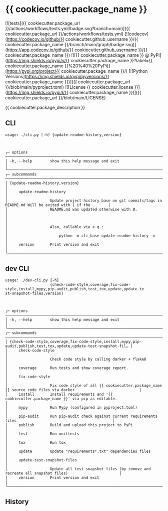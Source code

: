 # {{ cookiecutter.package_name }}

[![tests]({{ cookiecutter.package_url }}/actions/workflows/tests.yml/badge.svg?branch=main)]({{ cookiecutter.package_url }}/actions/workflows/tests.yml)
[![codecov](https://codecov.io/github/{{ cookiecutter.github_username }}/{{ cookiecutter.package_name }}/branch/main/graph/badge.svg)](https://app.codecov.io/github/{{ cookiecutter.github_username }}/{{ cookiecutter.package_name }})
[![{{ cookiecutter.package_name }} @ PyPi](https://img.shields.io/pypi/v/{{ cookiecutter.package_name }}?label={{ cookiecutter.package_name }}%20%40%20PyPi)](https://pypi.org/project/{{ cookiecutter.package_name }}/)
[![Python Versions](https://img.shields.io/pypi/pyversions/{{ cookiecutter.package_name }})]({{ cookiecutter.package_url }}/blob/main/pyproject.toml)
[![License {{ cookiecutter.license }}](https://img.shields.io/pypi/l/{{ cookiecutter.package_name }})]({{ cookiecutter.package_url }}/blob/main/LICENSE)

{{ cookiecutter.package_description }}

## CLI

[comment]: <> (✂✂✂ auto generated main help start ✂✂✂)
```
usage: ./cli.py [-h] {update-readme-history,version}



╭─ options ──────────────────────────────────────────────────────────────────────────────────────────────────────────╮
│ -h, --help        show this help message and exit                                                                  │
╰────────────────────────────────────────────────────────────────────────────────────────────────────────────────────╯
╭─ subcommands ──────────────────────────────────────────────────────────────────────────────────────────────────────╮
│ {update-readme-history,version}                                                                                    │
│     update-readme-history                                                                                          │
│                   Update project history base on git commits/tags in README.md Will be exited with 1 if the        │
│                   README.md was updated otherwise with 0.                                                          │
│                                                                                                                    │
│                   Also, callable via e.g.:                                                                         │
│                       python -m cli_base update-readme-history -v                                                  │
│     version       Print version and exit                                                                           │
╰────────────────────────────────────────────────────────────────────────────────────────────────────────────────────╯
```
[comment]: <> (✂✂✂ auto generated main help end ✂✂✂)


## dev CLI

[comment]: <> (✂✂✂ auto generated dev help start ✂✂✂)
```
usage: ./dev-cli.py [-h]
                    {check-code-style,coverage,fix-code-style,install,mypy,pip-audit,publish,test,tox,update,update-te
st-snapshot-files,version}



╭─ options ──────────────────────────────────────────────────────────────────────────────────────────────────────────╮
│ -h, --help        show this help message and exit                                                                  │
╰────────────────────────────────────────────────────────────────────────────────────────────────────────────────────╯
╭─ subcommands ──────────────────────────────────────────────────────────────────────────────────────────────────────╮
│ {check-code-style,coverage,fix-code-style,install,mypy,pip-audit,publish,test,tox,update,update-test-snapshot-fil… │
│     check-code-style                                                                                               │
│                   Check code style by calling darker + flake8                                                      │
│     coverage      Run tests and show coverage report.                                                              │
│     fix-code-style                                                                                                 │
│                   Fix code style of all {{ cookiecutter.package_name }} source code files via darker                             │
│     install       Install requirements and '{{ cookiecutter.package_name }}' via pip as editable.                                │
│     mypy          Run Mypy (configured in pyproject.toml)                                                          │
│     pip-audit     Run pip-audit check against current requirements files                                           │
│     publish       Build and upload this project to PyPi                                                            │
│     test          Run unittests                                                                                    │
│     tox           Run tox                                                                                          │
│     update        Update "requirements*.txt" dependencies files                                                    │
│     update-test-snapshot-files                                                                                     │
│                   Update all test snapshot files (by remove and recreate all snapshot files)                       │
│     version       Print version and exit                                                                           │
╰────────────────────────────────────────────────────────────────────────────────────────────────────────────────────╯
```
[comment]: <> (✂✂✂ auto generated dev help end ✂✂✂)


## History

[comment]: <> (✂✂✂ auto generated history start ✂✂✂)



[comment]: <> (✂✂✂ auto generated history end ✂✂✂)
